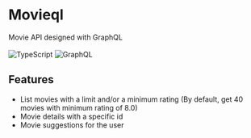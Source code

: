 # Movieql

Movie API designed with GraphQL <br><br>
![TypeScript](https://img.shields.io/badge/typescript-%23007ACC.svg?style=for-the-badge&logo=typescript&logoColor=white)
![GraphQL](https://img.shields.io/badge/-GraphQL-E10098?style=for-the-badge&logo=graphql&logoColor=white)

## Features

- List movies with a limit and/or a minimum rating (By default, get 40 movies with minimum rating of 8.0)
- Movie details with a specific id
- Movie suggestions for the user
